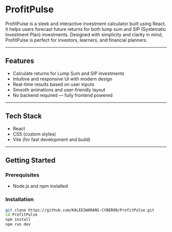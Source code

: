 # ProfitPulse

ProfitPulse is a sleek and interactive investment calculator built using React. It helps users forecast future returns for both lump sum and SIP (Systematic Investment Plan) investments. Designed with simplicity and clarity in mind, ProfitPulse is perfect for investors, learners, and financial planners.

---

## Features

- Calculate returns for Lump Sum and SIP investments
- Intuitive and responsive UI with modern design
- Real-time results based on user inputs
- Smooth animations and user-friendly layout
- No backend required — fully frontend powered

---

## Tech Stack

- React
- CSS (custom styles)
- Vite (for fast development and build)

---

## Getting Started

### Prerequisites

- Node.js and npm installed

### Installation

```bash
git clone https://github.com/KALEESWARANS-CYBER00/ProfitPulse.git
cd ProfitPulse
npm install
npm run dev

